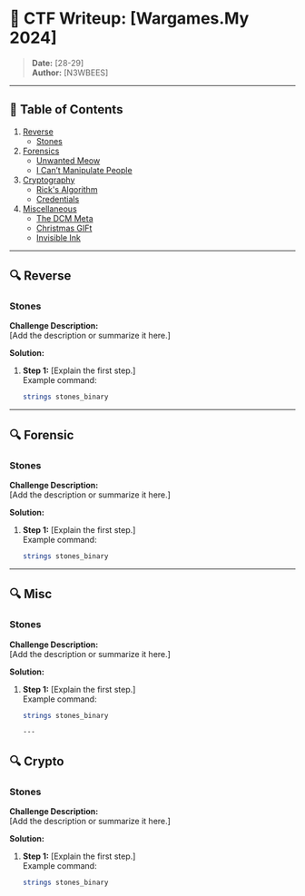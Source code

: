 # 🚩 CTF Writeup: [Wargames.My 2024]
 
> **Date:** [28-29]  
> **Author:** [N3WBEES]  

---

## 📂 Table of Contents
1. [Reverse](#reverse)
   - [Stones](#stones)
2. [Forensics](#forensics)
   - [Unwanted Meow](#unwanted-meow)
   - [I Can’t Manipulate People](#i-cant-manipulate-people)
3. [Cryptography](#cryptography)
   - [Rick's Algorithm](#ricks-algorithm)
   - [Credentials](#credentials)
4. [Miscellaneous](#miscellaneous)
   - [The DCM Meta](#the-dcm-meta)
   - [Christmas GIFt](#christmas-gift)
   - [Invisible Ink](#invisible-ink)

---

## 🔍 Reverse
### Stones
**Challenge Description:**  
[Add the description or summarize it here.]

**Solution:**  
1. **Step 1:** [Explain the first step.]  
   Example command:
   ```bash
   strings stones_binary

---

## 🔍 Forensic
### Stones
**Challenge Description:**  
[Add the description or summarize it here.]

**Solution:**  
1. **Step 1:** [Explain the first step.]  
   Example command:
   ```bash
   strings stones_binary

---

## 🔍 Misc
### Stones
**Challenge Description:**  
[Add the description or summarize it here.]

**Solution:**  
1. **Step 1:** [Explain the first step.]  
   Example command:
   ```bash
   strings stones_binary

   ---

## 🔍 Crypto
### Stones
**Challenge Description:**  
[Add the description or summarize it here.]

**Solution:**  
1. **Step 1:** [Explain the first step.]  
   Example command:
   ```bash
   strings stones_binary
